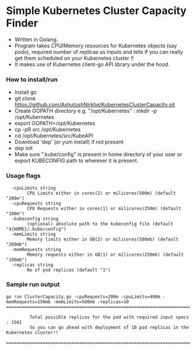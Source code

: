 # Simple Kubernetes Cluster Capacity Finder


- Written in Golang.
- Program takes CPU/Memory resources for Kubernetes objects (say pods), required number of replicas as inputs and tells if you can really get them scheduled on your Kubernetes cluster !!
- It makes use of Kubernetes client-go API library under the hood.


### How to install/run

- Install go
- git clone https://github.com/AshutoshNirkhe/KubernetesClusterCapacity.git
- Create GOPATH directory e.g. "/opt/Kubernetes" : mkdir -p /opt/Kubernetes
- export GOPATH=/opt/Kubernetes
- cp -pR src /opt/Kubernetes
- cd /opt/Kubernetes/src/KubeAPI
- Download 'dep' (or yum install) if not present
- dep init
- Make sure ".kube/config" is present in home directory of your user or export KUBECONFIG path to wherever it is present.


### Usage flags
```
  -cpuLimits string
        CPU Limits either in cores(2) or milicores(500m) (default "200m")
  -cpuRequests string
        CPU Requests either in cores(1) or milicores(250m) (default "100m")
  -kubeconfig string
        (optional) absolute path to the kubeconfig file (default "${HOME}/.kube/config")
  -memLimits string
        Memory limits either in GB(2) or milicores(500mb) (default "200mb")
  -memRequests string
        Memory requests either in GB(1) or milicores(250mb) (default "100mb")
  -replicas string
        No of pod replicas (default "1")
```

### Sample run output
```
go run ClusterCapacity.go -cpuRequests=200m -cpuLimits=400m -memRequests=250mb -memLimits=500mb -replicas=10
==============================================================================================================

         Total possible replicas for the pod with required input specs : 1561
         So you can go ahead with deployment of 10 pod replicas in the Kubernetes cluster!!

==============================================================================================================
```
